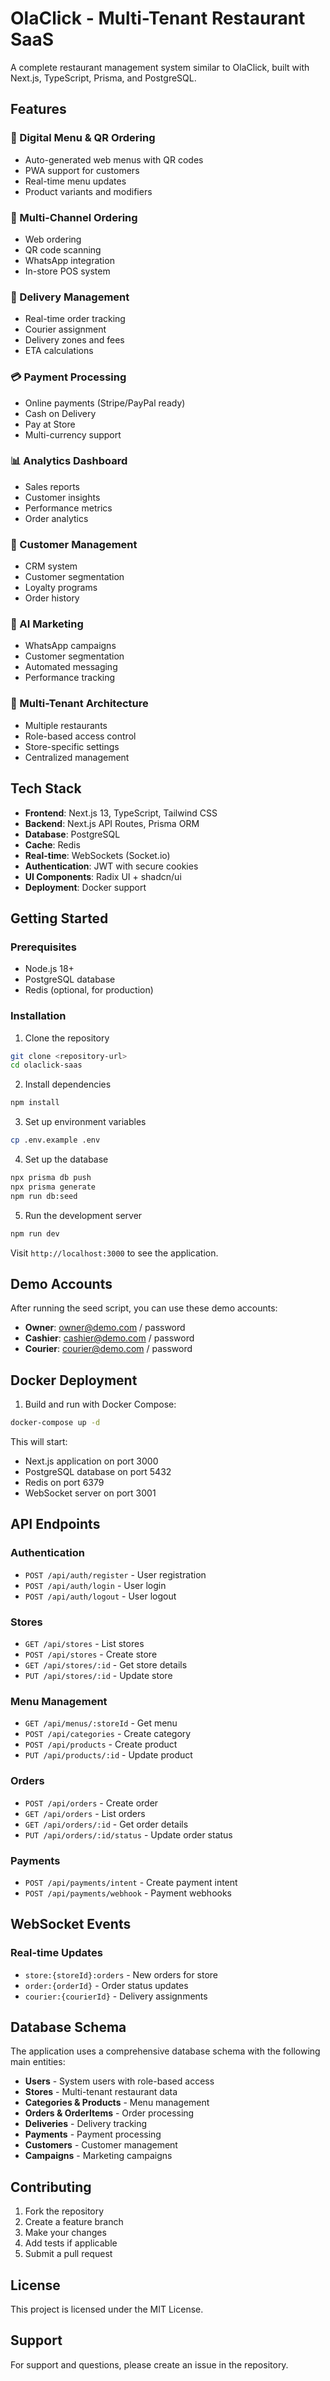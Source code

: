 # OlaClick - Multi-Tenant Restaurant SaaS

A complete restaurant management system similar to OlaClick, built with Next.js, TypeScript, Prisma, and PostgreSQL.

## Features

### 🍕 Digital Menu & QR Ordering
- Auto-generated web menus with QR codes
- PWA support for customers
- Real-time menu updates
- Product variants and modifiers

### 📱 Multi-Channel Ordering
- Web ordering
- QR code scanning
- WhatsApp integration
- In-store POS system

### 🚚 Delivery Management
- Real-time order tracking
- Courier assignment
- Delivery zones and fees
- ETA calculations

### 💳 Payment Processing
- Online payments (Stripe/PayPal ready)
- Cash on Delivery
- Pay at Store
- Multi-currency support

### 📊 Analytics Dashboard
- Sales reports
- Customer insights
- Performance metrics
- Order analytics

### 👥 Customer Management
- CRM system
- Customer segmentation
- Loyalty programs
- Order history

### 🤖 AI Marketing
- WhatsApp campaigns
- Customer segmentation
- Automated messaging
- Performance tracking

### 🏢 Multi-Tenant Architecture
- Multiple restaurants
- Role-based access control
- Store-specific settings
- Centralized management

## Tech Stack

- **Frontend**: Next.js 13, TypeScript, Tailwind CSS
- **Backend**: Next.js API Routes, Prisma ORM
- **Database**: PostgreSQL
- **Cache**: Redis
- **Real-time**: WebSockets (Socket.io)
- **Authentication**: JWT with secure cookies
- **UI Components**: Radix UI + shadcn/ui
- **Deployment**: Docker support

## Getting Started

### Prerequisites
- Node.js 18+
- PostgreSQL database
- Redis (optional, for production)

### Installation

1. Clone the repository
```bash
git clone <repository-url>
cd olaclick-saas
```

2. Install dependencies
```bash
npm install
```

3. Set up environment variables
```bash
cp .env.example .env
```

4. Set up the database
```bash
npx prisma db push
npx prisma generate
npm run db:seed
```

5. Run the development server
```bash
npm run dev
```

Visit `http://localhost:3000` to see the application.

## Demo Accounts

After running the seed script, you can use these demo accounts:

- **Owner**: owner@demo.com / password
- **Cashier**: cashier@demo.com / password
- **Courier**: courier@demo.com / password

## Docker Deployment

1. Build and run with Docker Compose:
```bash
docker-compose up -d
```

This will start:
- Next.js application on port 3000
- PostgreSQL database on port 5432
- Redis on port 6379
- WebSocket server on port 3001

## API Endpoints

### Authentication
- `POST /api/auth/register` - User registration
- `POST /api/auth/login` - User login
- `POST /api/auth/logout` - User logout

### Stores
- `GET /api/stores` - List stores
- `POST /api/stores` - Create store
- `GET /api/stores/:id` - Get store details
- `PUT /api/stores/:id` - Update store

### Menu Management
- `GET /api/menus/:storeId` - Get menu
- `POST /api/categories` - Create category
- `POST /api/products` - Create product
- `PUT /api/products/:id` - Update product

### Orders
- `POST /api/orders` - Create order
- `GET /api/orders` - List orders
- `GET /api/orders/:id` - Get order details
- `PUT /api/orders/:id/status` - Update order status

### Payments
- `POST /api/payments/intent` - Create payment intent
- `POST /api/payments/webhook` - Payment webhooks

## WebSocket Events

### Real-time Updates
- `store:{storeId}:orders` - New orders for store
- `order:{orderId}` - Order status updates
- `courier:{courierId}` - Delivery assignments

## Database Schema

The application uses a comprehensive database schema with the following main entities:

- **Users** - System users with role-based access
- **Stores** - Multi-tenant restaurant data
- **Categories & Products** - Menu management
- **Orders & OrderItems** - Order processing
- **Deliveries** - Delivery tracking
- **Payments** - Payment processing
- **Customers** - Customer management
- **Campaigns** - Marketing campaigns

## Contributing

1. Fork the repository
2. Create a feature branch
3. Make your changes
4. Add tests if applicable
5. Submit a pull request

## License

This project is licensed under the MIT License.

## Support

For support and questions, please create an issue in the repository.
